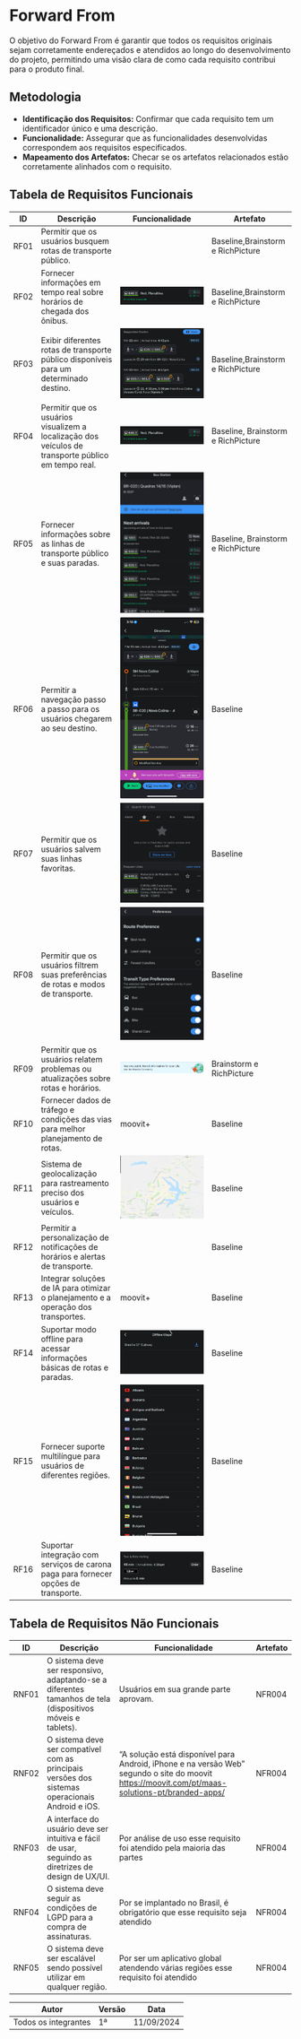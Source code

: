 # Forward From

O objetivo do Forward From é garantir que todos os requisitos originais sejam corretamente endereçados e atendidos ao longo do desenvolvimento do projeto, permitindo uma visão clara de como cada requisito contribui para o produto final.


## Metodologia
- **Identificação dos Requisitos:** Confirmar que cada requisito tem um identificador único e uma descrição.
- **Funcionalidade:** Assegurar que as funcionalidades desenvolvidas correspondem aos requisitos especificados.
- **Mapeamento dos Artefatos:** Checar se os artefatos relacionados estão corretamente alinhados com o requisito.

## Tabela de Requisitos Funcionais

| ID  | Descrição | Funcionalidade | Artefato |
|----------|---------------|------------|------|
RF01 | Permitir que os usuários busquem rotas de transporte público. |    | Baseline,Brainstorm e RichPicture |
RF02 |Fornecer informações em tempo real sobre horários de chegada dos ônibus. |   ![aovivo](../assets/pos/aovivo.jpeg) |  Baseline,Brainstorm e RichPicture|
RF03 |Exibir diferentes rotas de transporte público disponíveis para um determinado destino. |  ![sugestao](../assets/pos/sugestaorotas.jpeg)  | Baseline,Brainstorm e RichPicture |
RF04 |Permitir que os usuários visualizem a localização dos veículos de transporte público em tempo real.|   ![aovivo](../assets/pos/aovivo.jpeg) | Baseline, Brainstorm e RichPicture|
RF05 |Fornecer informações sobre as linhas de transporte público e suas paradas. |  ![aovivo](../assets/pos/estacao.jpeg)  | Baseline, Brainstorm e RichPicture |
RF06 |Permitir a navegação passo a passo para os usuários chegarem ao seu destino. |  ![aovivo](../assets/pos/naavegação.jpeg)  | Baseline |
RF07 |Permitir que os usuários salvem suas linhas favoritas.|   ![aovivo](../assets/pos/favorito.jpeg) |  Baseline|
RF08 |Permitir que os usuários filtrem suas preferências de rotas e modos de transporte.|  ![aovivo](../assets/pos/rota.jpeg)  | Baseline |
RF09 |Permitir que os usuários relatem problemas ou atualizações sobre rotas e horários.|  ![aovivo](../assets/pos/mooviter.png)  | Brainstorm e RichPicture |
RF10 |Fornecer dados de tráfego e condições das vias para melhor planejamento de rotas.| moovit+   | Baseline |
RF11 |Sistema de geolocalização para rastreamento preciso dos usuários e veículos.|  ![aovivo](../assets/pos/geo.png)  | Baseline |
RF12 |Permitir a personalização de notificações de horários e alertas de transporte.|    | Baseline |
RF13 |Integrar soluções de IA para otimizar o planejamento e a operação dos transportes.| moovit+    | Baseline |
RF14 |Suportar modo offline para acessar informações básicas de rotas e paradas.|  ![aovivo](../assets/pos/offile.jpeg)  |  Baseline|
RF15 |Fornecer suporte multilíngue para usuários de diferentes regiões.| ![aovivo](../assets/pos/linguistico.jpeg)   | Baseline |
RF16 |Suportar integração com serviços de carona paga para fornecer opções de transporte.|  ![aovivo](../assets/pos/privado.jpeg)  | Baseline |

## Tabela de Requisitos Não Funcionais

| ID | Descrição | Funcionalidade | Artefato | 
-----|-----|--------|-------------------|
RNF01| O sistema deve ser responsivo, adaptando-se a diferentes tamanhos de tela (dispositivos móveis e tablets).|   Usuários em sua grande parte aprovam.  |   NFR004  |
RNF02|O sistema deve ser compatível com as principais versões dos sistemas operacionais Android e iOS.|   “A solução está disponível para Android, iPhone e na versão Web” segundo o site do moovit <https://moovit.com/pt/maas-solutions-pt/branded-apps/>  |  NFR004   |
RNF03|A interface do usuário deve ser intuitiva e fácil de usar, seguindo as diretrizes de design de UX/UI.|  Por análise de uso esse requisito foi atendido pela maioria das partes   |  NFR004   |
RNF04|O sistema deve seguir as condições de LGPD para a compra de assinaturas.|   Por se implantado no Brasil, é obrigatório que esse requisito seja atendido  |   NFR004  |
RNF05|O sistema deve ser escalável sendo possível utilizar em qualquer região.|   Por ser um aplicativo global atendendo várias regiões esse requisito foi atendido  |  NFR004   |


| Autor | Versão | Data|
|--|---|---|
|Todos os integrantes| 1ª| 11/09/2024|